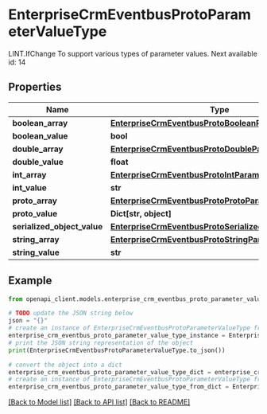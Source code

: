 # EnterpriseCrmEventbusProtoParameterValueType

LINT.IfChange To support various types of parameter values. Next available id: 14

## Properties

Name | Type | Description | Notes
------------ | ------------- | ------------- | -------------
**boolean_array** | [**EnterpriseCrmEventbusProtoBooleanParameterArray**](EnterpriseCrmEventbusProtoBooleanParameterArray.md) |  | [optional] 
**boolean_value** | **bool** |  | [optional] 
**double_array** | [**EnterpriseCrmEventbusProtoDoubleParameterArray**](EnterpriseCrmEventbusProtoDoubleParameterArray.md) |  | [optional] 
**double_value** | **float** |  | [optional] 
**int_array** | [**EnterpriseCrmEventbusProtoIntParameterArray**](EnterpriseCrmEventbusProtoIntParameterArray.md) |  | [optional] 
**int_value** | **str** |  | [optional] 
**proto_array** | [**EnterpriseCrmEventbusProtoProtoParameterArray**](EnterpriseCrmEventbusProtoProtoParameterArray.md) |  | [optional] 
**proto_value** | **Dict[str, object]** |  | [optional] 
**serialized_object_value** | [**EnterpriseCrmEventbusProtoSerializedObjectParameter**](EnterpriseCrmEventbusProtoSerializedObjectParameter.md) |  | [optional] 
**string_array** | [**EnterpriseCrmEventbusProtoStringParameterArray**](EnterpriseCrmEventbusProtoStringParameterArray.md) |  | [optional] 
**string_value** | **str** |  | [optional] 

## Example

```python
from openapi_client.models.enterprise_crm_eventbus_proto_parameter_value_type import EnterpriseCrmEventbusProtoParameterValueType

# TODO update the JSON string below
json = "{}"
# create an instance of EnterpriseCrmEventbusProtoParameterValueType from a JSON string
enterprise_crm_eventbus_proto_parameter_value_type_instance = EnterpriseCrmEventbusProtoParameterValueType.from_json(json)
# print the JSON string representation of the object
print(EnterpriseCrmEventbusProtoParameterValueType.to_json())

# convert the object into a dict
enterprise_crm_eventbus_proto_parameter_value_type_dict = enterprise_crm_eventbus_proto_parameter_value_type_instance.to_dict()
# create an instance of EnterpriseCrmEventbusProtoParameterValueType from a dict
enterprise_crm_eventbus_proto_parameter_value_type_from_dict = EnterpriseCrmEventbusProtoParameterValueType.from_dict(enterprise_crm_eventbus_proto_parameter_value_type_dict)
```
[[Back to Model list]](../README.md#documentation-for-models) [[Back to API list]](../README.md#documentation-for-api-endpoints) [[Back to README]](../README.md)


